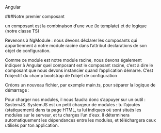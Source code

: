 Angular


###Notre premier composant

un composant est la combinaison d’une vue (le template) et de logique (notre classe TS)

Revenons à NgModule : nous devons déclarer les composants qui appartiennent à notre module racine dans l’attribut declarations de son objet de configuration.

Comme ce module est notre module racine, nous devons également indiquer à Angular quel composant est le composant racine, c’est à dire le composant que nous devons instancier quand l’application démarre. C’est l’objectif du champ bootstrap de l’objet de configuration 

Créons un nouveau fichier, par exemple main.ts, pour séparer la logique de démarrage :


Pour charger nos modules, il nous faudra donc s’appuyer sur un outil : SystemJS. SystemJS est un petit chargeur de modules : tu l’ajoutes (statiquement) dans ta page HTML, tu lui indiques où sont situés les modules sur le serveur, et tu charges l’un d’eux. Il déterminera automatiquement les dépendances entre les modules, et téléchargera ceux utilisés par ton application.

